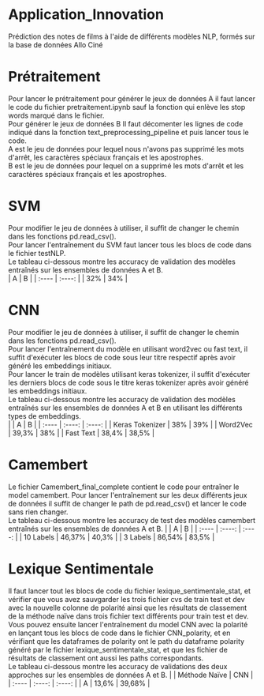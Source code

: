 # Application_Innovation
Prédiction des notes de films à l'aide de différents modèles NLP, formés sur la base de données Allo Ciné
# Prétraitement
Pour lancer le prétraitement pour générer le jeux de données A  il faut lancer le code du fichier pretraitement.ipynb sauf la fonction qui enlève les stop words marqué dans le fichier.   
Pour générer le jeux de données B Il faut décomenter les lignes de code indiqué dans la fonction text_preprocessing_pipeline et puis lancer tous le code.   
A est le jeu de données pour lequel nous n'avons pas supprimé les mots d'arrêt, les caractères spéciaux français et les apostrophes.   
B est le jeu de données pour lequel on a supprimé les mots d'arrêt et les caractères spéciaux français et les apostrophes.
# SVM 
Pour modifier le jeu de données à utiliser, il suffit de changer le chemin dans les fonctions pd.read_csv().    
Pour lancer l'entraînement du SVM faut lancer tous les blocs de code dans le fichier testNLP.   
Le tableau ci-dessous montre les accuracy de validation des modèles entraînés sur les ensembles de données A et B.  
| A | B | 
| :---- | :----: | 
| 32% | 34% | 
# CNN
Pour modifier le jeu de données à utiliser, il suffit de changer le chemin dans les fonctions pd.read_csv().   
Pour lancer l'entraînement du modèle en utilisant word2vec ou fast text, il suffit d'exécuter les blocs de code sous leur titre respectif   après avoir généré les embeddings initiaux.   
Pour lancer le train de modèles utilisant keras tokenizer, il suffit d'exécuter les derniers blocs de code sous le titre keras tokenizer après avoir généré les embeddings initiaux.  
Le tableau ci-dessous montre les accuracy de validation des modèles entraînés sur les ensembles de données A et B en utilisant les différents types de embeddings.  
|  | A | B | 
| :---- | :----: | :----: | 
| Keras Tokenizer | 38% | 39% | 
| Word2Vec | 39,3% | 38% |
| Fast Text | 38,4% | 38,5% |
# Camembert
Le fichier Camembert_final_complete contient le code pour entraîner le model camembert. Pour lancer l'entraînement sur les deux différents jeux de données il suffit de changer le path de pd.read_csv() et lancer le code sans rien changer.  
Le tableau ci-dessous montre les accuracy de test des modèles camembert entraînés sur les ensembles de données A et B. 
|  | A | B | 
| :---- | :----: | :----: | 
| 10 Labels | 46,37% | 40,3% | 
| 3 Labels | 86,54% | 83,5% |
# Lexique Sentimentale
Il faut lancer tout les blocs de code du fichier lexique_sentimentale_stat, et vérifier que vous avez sauvgarder les trois fichier cvs de train test et dev avec la nouvelle colonne de polarité ainsi que les résultats de classement de la méthode naïve dans trois fichier text différents pour train test et dev.  
Vous pouvez ensuite lancer l'entraînement du model CNN avec la polarité en lançant tous les blocs de code dans le fichier CNN_polarity, et en vérifiant que les dataframes de polarity ont le path du dataframe polarity généré par le fichier lexique_sentimentale_stat, et que les fichier de résultats de classement ont aussi les paths correspondants.  
 Le tableau ci-dessous montre les accuracy de validations des deux approches sur les ensembles de données A et B. 
|  | Méthode Naïve | CNN | 
| :---- | :----: | :----: | 
| A | 13,6% | 39,68% | 

